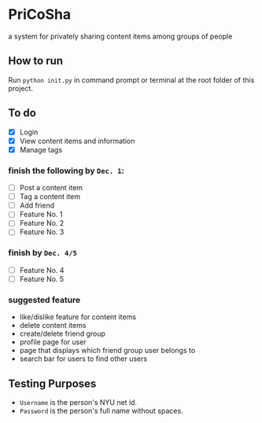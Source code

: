 # PriCoSha
a system for privately sharing content items among groups of people

## How to run
Run `python init.py` in command prompt or terminal at the root folder of this project.

## To do
- [x] Login
- [x] View content items and information
- [x] Manage tags
### finish the following by `Dec. 1`:
- [ ] Post a content item
- [ ] Tag a content item 
- [ ] Add friend 
- [ ] Feature No. 1
- [ ] Feature No. 2
- [ ] Feature No. 3
### finish by `Dec. 4/5`
- [ ] Feature No. 4
- [ ] Feature No. 5
### suggested feature
- like/dislike feature for content items
- delete content items
- create/delete friend group
- profile page for user
- page that displays which friend group  user belongs to
- search bar for users to find other users 

## Testing Purposes
- `Username` is the person's NYU net id.
- `Password` is the person's full name without spaces.
